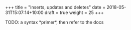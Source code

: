 +++
title = "Inserts, updates and deletes"
date =  2018-05-31T15:07:14+10:00
draft = true
weight = 25
+++

TODO: a syntax \*primer\*, then refer to the docs
